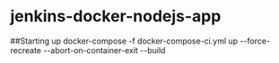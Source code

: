 # jenkins-docker-nodejs-app


##Starting up
docker-compose -f docker-compose-ci.yml up --force-recreate --abort-on-container-exit --build
